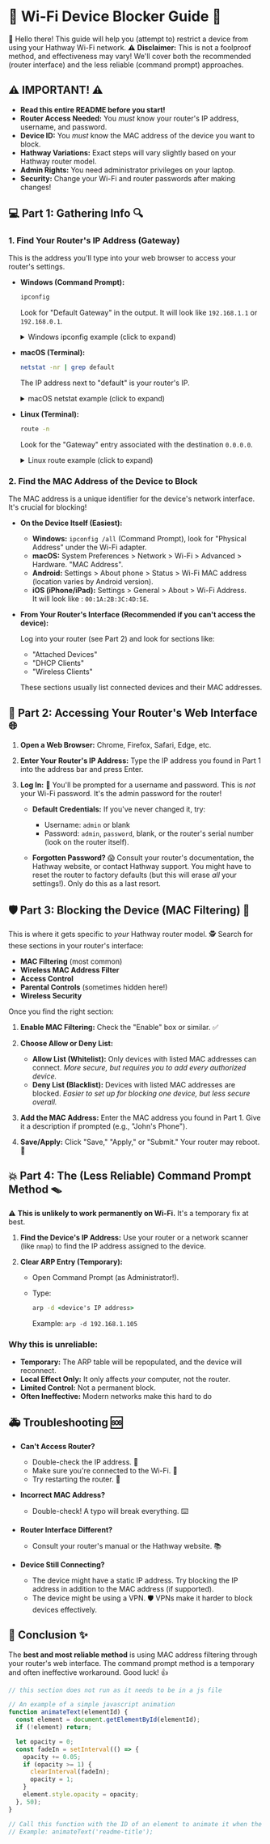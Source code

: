 # 🚫 Wi-Fi Device Blocker Guide 🚀

👋 Hello there! This guide will help you (attempt to) restrict a device from using your Hathway Wi-Fi network. ⚠️ **Disclaimer:** This is not a foolproof method, and effectiveness may vary! We'll cover both the recommended (router interface) and the less reliable (command prompt) approaches.

## ⚠️ IMPORTANT! ⚠️

*   **Read this entire README before you start!**
*   **Router Access Needed:** You *must* know your router's IP address, username, and password.
*   **Device ID:** You *must* know the MAC address of the device you want to block.
*   **Hathway Variations:** Exact steps will vary slightly based on your Hathway router model.
*   **Admin Rights:** You need administrator privileges on your laptop.
*   **Security:** Change your Wi-Fi and router passwords after making changes!

## 💻 Part 1: Gathering Info 🔍

### 1.  Find Your Router's IP Address (Gateway)

This is the address you'll type into your web browser to access your router's settings.

*   **Windows (Command Prompt):**

    ```cmd
    ipconfig
    ```

    Look for "Default Gateway" in the output.  It will look like `192.168.1.1` or `192.168.0.1`.

    <details>
    <summary>Windows ipconfig example (click to expand)</summary>

    ```
    Windows IP Configuration


    Ethernet adapter Ethernet:

       Connection-specific DNS Suffix  . :
       Link-local IPv6 Address . . . . . : fe80::xxxx:xxxx:xxxx:xxxx%4
       IPv4 Address. . . . . . . . . . . : 192.168.1.100
       Subnet Mask . . . . . . . . . . . : 255.255.255.0
       Default Gateway . . . . . . . . . . : 192.168.1.1
    ```

    </details>

*   **macOS (Terminal):**

    ```bash
    netstat -nr | grep default
    ```

    The IP address next to "default" is your router's IP.

    <details>
    <summary>macOS netstat example (click to expand)</summary>

    ```
    default            192.168.1.1        UGScg           13      0 en0
    ```

    </details>

*   **Linux (Terminal):**

    ```bash
    route -n
    ```

    Look for the "Gateway" entry associated with the destination `0.0.0.0`.

    <details>
    <summary>Linux route example (click to expand)</summary>

    ```
    Kernel IP routing table
    Destination     Gateway         Genmask         Flags Metric Ref    Use Iface
    0.0.0.0         192.168.1.1     0.0.0.0         UG    0      0        0 wlan0
    ```

    </details>

### 2. Find the MAC Address of the Device to Block

The MAC address is a unique identifier for the device's network interface.  It's crucial for blocking!

*   **On the Device Itself (Easiest):**

    *   **Windows:**  `ipconfig /all` (Command Prompt), look for "Physical Address" under the Wi-Fi adapter.
    *   **macOS:** System Preferences > Network > Wi-Fi > Advanced > Hardware.  "MAC Address".
    *   **Android:** Settings > About phone > Status > Wi-Fi MAC address (location varies by Android version).
    *   **iOS (iPhone/iPad):** Settings > General > About > Wi-Fi Address.
        <br>
       It will look like : `00:1A:2B:3C:4D:5E`.

*   **From Your Router's Interface (Recommended if you can't access the device):**

    Log into your router (see Part 2) and look for sections like:

    *   "Attached Devices"
    *   "DHCP Clients"
    *   "Wireless Clients"

    These sections usually list connected devices and their MAC addresses.

## 🔑 Part 2: Accessing Your Router's Web Interface 🌐

1.  **Open a Web Browser:** Chrome, Firefox, Safari, Edge, etc.

2.  **Enter Your Router's IP Address:** Type the IP address you found in Part 1 into the address bar and press Enter.

3.  **Log In:** 🔑 You'll be prompted for a username and password. This is *not* your Wi-Fi password. It's the admin password for the router!

    *   **Default Credentials:**  If you've never changed it, try:
        *   Username: `admin` or blank
        *   Password: `admin`, `password`, blank, or the router's serial number (look on the router itself).

    *   **Forgotten Password?** 😱 Consult your router's documentation, the Hathway website, or contact Hathway support. You might have to reset the router to factory defaults (but this will erase *all* your settings!). Only do this as a last resort.

## 🛡️ Part 3: Blocking the Device (MAC Filtering) 🚫

This is where it gets specific to *your* Hathway router model. 🕵️ Search for these sections in your router's interface:

*   **MAC Filtering** (most common)
*   **Wireless MAC Address Filter**
*   **Access Control**
*   **Parental Controls** (sometimes hidden here!)
*   **Wireless Security**

Once you find the right section:

1.  **Enable MAC Filtering:** Check the "Enable" box or similar. ✅

2.  **Choose Allow or Deny List:**

    *   **Allow List (Whitelist):**  Only devices with listed MAC addresses can connect.  *More secure, but requires you to add every authorized device.*
    *   **Deny List (Blacklist):** Devices with listed MAC addresses are blocked.  *Easier to set up for blocking one device, but less secure overall.*

3.  **Add the MAC Address:** Enter the MAC address you found in Part 1. Give it a description if prompted (e.g., "John's Phone").

4.  **Save/Apply:** Click "Save," "Apply," or "Submit." Your router may reboot. 🔄

## 💥 Part 4: The (Less Reliable) Command Prompt Method 🪤

⚠️ **This is unlikely to work permanently on Wi-Fi.**  It's a temporary fix at best.

1.  **Find the Device's IP Address:** Use your router or a network scanner (like `nmap`) to find the IP address assigned to the device.

2.  **Clear ARP Entry (Temporary):**

    *   Open Command Prompt (as Administrator!).
    *   Type:

        ```cmd
        arp -d <device's IP address>
        ```

        Example: `arp -d 192.168.1.105`

### Why this is unreliable:

*   **Temporary:** The ARP table will be repopulated, and the device will reconnect.
*   **Local Effect Only:** It only affects *your* computer, not the router.
*   **Limited Control:**  Not a permanent block.
*   **Often Ineffective:** Modern networks make this hard to do

## 🚑 Troubleshooting 🆘

*   **Can't Access Router?**

    *   Double-check the IP address. 🧐
    *   Make sure you're connected to the Wi-Fi. 📶
    *   Try restarting the router. 🔌

*   **Incorrect MAC Address?**

    *   Double-check! A typo will break everything. ⌨️

*   **Router Interface Different?**

    *   Consult your router's manual or the Hathway website. 📚

*   **Device Still Connecting?**

    *   The device might have a static IP address. Try blocking the IP address in addition to the MAC address (if supported).
    *   The device might be using a VPN. 🛡️ VPNs make it harder to block devices effectively.

## 🌟 Conclusion ✨

The **best and most reliable method** is using MAC address filtering through your router's web interface. The command prompt method is a temporary and often ineffective workaround.  Good luck! 👍

```javascript
// this section does not run as it needs to be in a js file

// An example of a simple javascript animation
function animateText(elementId) {
  const element = document.getElementById(elementId);
  if (!element) return;

  let opacity = 0;
  const fadeIn = setInterval(() => {
    opacity += 0.05;
    if (opacity >= 1) {
      clearInterval(fadeIn);
      opacity = 1;
    }
    element.style.opacity = opacity;
  }, 50);
}

// Call this function with the ID of an element to animate it when the page loads
// Example: animateText('readme-title');

